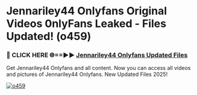 # Jennariley44 Onlyfans Original Videos 0nlyFans Leaked - Files Updated! (o459)

<h3>🔴 CLICK HERE 🌐==►► <a href="https://tinyurl.com/2m67pmp6" rel="nofollow">Jennariley44 Onlyfans Updated Files</a></h3>

Get Jennariley44 Onlyfans and all content. Now you can access all videos and pictures of Jennariley44 Onlyfans. New Updated Files 2025!

[![o459](https://i.imgur.com/H4QAA4z.gif)](https://tinyurl.com/2m67pmp6)